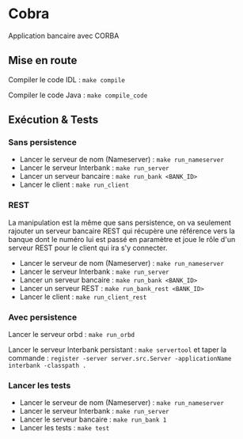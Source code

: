 # Cobra
Application bancaire avec CORBA

## Mise en route
Compiler le code IDL : `make compile`

Compiler le code Java : `make compile_code`

## Exécution & Tests

### Sans persistence
- Lancer le serveur de nom (Nameserver) : `make run_nameserver`
- Lancer le serveur Interbank : `make run_server`
- Lancer un serveur bancaire : `make run_bank <BANK_ID>`
- Lancer le client : `make run_client`

### REST

La manipulation est la même que sans persistence, on va seulement 
rajouter un serveur bancaire REST qui récupère une référence vers
la banque dont le numéro lui est passé en paramètre et joue le rôle
d'un serveur REST pour le client qui ira s'y connecter.

- Lancer le serveur de nom (Nameserver) : `make run_nameserver`
- Lancer le serveur Interbank : `make run_server`
- Lancer un serveur bancaire : `make run_bank <BANK_ID>`
- Lancer un serveur REST : `make run_bank_rest <BANK_ID>`
- Lancer le client : `make run_client_rest`

### Avec persistence
Lancer le serveur orbd : `make run_orbd`

Lancer le serveur Interbank persistant : `make servertool`
et taper la commande : `register -server server.src.Server -applicationName interbank -classpath .`

### Lancer les tests
- Lancer le serveur de nom (Nameserver) : `make run_nameserver`
- Lancer le serveur Interbank : `make run_server`
- Lancer le serveur bancaire : `make run_bank 1`
- Lancer les tests : `make test`